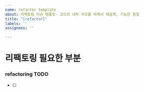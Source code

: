 ```yaml
---
name: refactor template
about: 리팩토링 이슈 템플릿- 코드의 내부 구조를 바꿔서 재설계, 기능은 동일
title: "[refactor]"
labels: ''
assignees: ''

---
```


# 리팩토링 필요한 부분

### refactoring TODO
<!-- 리팩토링 TODO  -->
- [ ]
